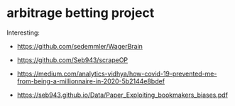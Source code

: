 # arbitrage betting project



Interesting:
- https://github.com/sedemmler/WagerBrain

- https://github.com/Seb943/scrapeOP
- https://medium.com/analytics-vidhya/how-covid-19-prevented-me-from-being-a-millionnaire-in-2020-5b2144e8bdef
- https://seb943.github.io/Data/Paper_Exploiting_bookmakers_biases.pdf